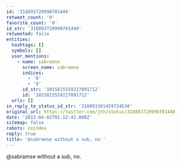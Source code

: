 ```yaml
---
id: '318893720990781440'
retweet_count: '0'
favorite_count: '0'
id_str: '318893720990781440'
retweeted: false
entities:
  hashtags: []
  symbols: []
  user_mentions:
    - name: sabramse
      screen_name: sabramse
      indices:
        - '0'
        - '9'
      id_str: '1015815559227891712'
      id: '1015815559227891712'
  urls: []
in_reply_to_status_id_str: '318893301459734530'
original_url: https://twitter.com/jth/status/318893720990781440
date: '2013-04-02T01:12:42.000Z'
sitemap: false
robots: noindex
reply: true
title: '@sabramse without a sub, no.'
---
```


@sabramse without a sub, no.